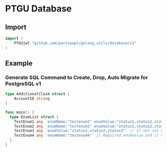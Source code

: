 # PTGU Database

## Import
```go
import (
	PTGUjwt "github.com/parinyapt/golang_utils/database/v1"
)
```

## Example
### Generate SQL Command to Create, Drop, Auto Migrate for PostgreSQL v1
```go
type AdditionalClaim struct {
	AccountID string
}

func main() {
  type EnumList struct {
    TestEnum1 any `enumName:"testenum1" enumValue:"status1,status2,status3"`
    TestEnum2 any `enumName:"testenum2" enumValue:"status1,status2,status3"`
    TestEnum3 any `enumValue:"status1,status2,status3"` // If not set enumName, it will use field name
    TestEnum4 any `enumName:"testenum4"` // Required enumValue and it must be more than 1 value and separated by comma (,)
  }
}
```

